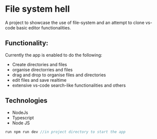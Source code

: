 # File system hell
A project to showcase the use of file-system and an attempt to clone vs-code basic editor functionalities.

## Functionality:

Currently the app is enabled to do the following:
- Create directories and files
- organise directorries and files
- drag and drop to organise files and directories
- edit files and save realtime
- extensive vs-code search-like functionalities and others

## Technologies

- NodeJs
- Typescript
- Node JS

```javascript
run npm run dev //in project directory to start the app
```
